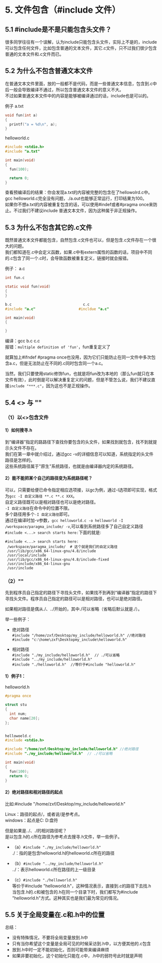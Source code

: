 # 5. 文件包含（#include 文件）

## 5.1 #include是不是只能包含头文件？
很多同学往往有一个误解，认为include只能包含头文件，实际上不是的，include可以包含任何文件，比如包含普通的文本文件，其它.c文件，只不过我们很少包含普通的文本文件和.c文件而已。

## 5.2 为什么不包含普通文本文件
在普通文本文件里面，放的一般都不是代码，而是一些普通文本信息，包含到.c中后一般会导致编译不通过，所以包含普通文本文件的意义不大。  
不过如果普通文本文件中的内容是能够被编译通过的话，include也是可以的。  

例子
a.txt
```c
void fun(int a)
{
  printf("a = %d\n", a);
}
```
helloworld.c
```c
#include <stdio.h>
#include "a.txt"

int main(void)
{
  fun(100);

  return 0;
}
```
查看预编译后的结果：你会发现a.txt的内容被完整的包含在了hellowolrd.c中。gcc helloworld.c完全没有问题，./a.out也能够正常运行，打印结果为100。  
如果你不想a.txt的内容被重复包含的话，可以使用#indef或者#pragma once来防止。不过我们不建议include 普通文本文件，因为这种属于非正规操作。  
## 5.3 为什么不包含其它的.c文件
既然普通文本文件都能包含，自然包含.c文件也可以，但是包含.c文件存在一个很大的问题。  
我们都知道在.c中会定义函数，如果.c中有extern属性的函数的话，项目中不同的.c包含了同一个.c时，会导致函数被重复定义，链接时就会报错。  

例子：
a.c 
```c
int fun.c 

static void fun(void)
{
}
```
```c
b.c                                 c.c
#include "a.c"                    #incldue "a.c"

int main(void)                  
{

}
```

编译：gcc b.c c.c   
报错：`multiple definition of 'fun'`，fun重复定义了

就算加上#ifndef #pragma once也没用，因为它们只能防止在同一文件中多次包含a.c，但是无法防止在不同的.c同时包含同一个a.c。  

当然，我们只要使用static修饰fun，也就是将fun改为本地的（那么fun就只在本文件有效），此时倒是可以解决重复定义的问题，但是不管怎么说，我们不建议直接`include "***.c"`，因为这也不是正规操作。


## 5.4 <> 与 ""
### （1）以<>包含文件

#### 1）如何搜寻.h
到“编译器”指定的路路径下查找你要包含的头文件，如果找到就包含，找不到就提示头文件不存在。  
我们在第一章中就介绍过，通过gcc -v的详细信息可以知道，系统指定的头文件路径是怎样的。  
这些系统路径属于"原生"系统路径，也就是由编译器内定的系统路径。

#### 2）能不能把某个自己的路径变为系统路径呢？
可以，只需要给便已命令指定相应选项接，以gc为例，通过-I选项即可实现，格式为`gcc -I 自定义路径 **.c **.c XXX`。    
自定义路径既可以是相对路径也可以是绝对路径。  
`-I 自定义路径`在命令中的位置不限。  
多个路径用多个`-I 自定义路径`即可。  
通过在编译时加-v参数，`gcc helloworld.c -o helloworld -I /workspace/paragma_include/ -v`,可以看到系统路径多了自己自定义路径 `#include <...> search starts here:`下面的就是:  
```
#include <...> search starts here:
 /workspace/paragma_include/  # 这个就是我们的自定义路径
 /usr/lib/gcc/x86_64-linux-gnu/4.8/include
 /usr/local/include
 /usr/lib/gcc/x86_64-linux-gnu/4.8/include-fixed
 /usr/include/x86_64-linux-gnu
 /usr/include
```

### （2）""
先到程序员自己指定的路径下寻找头文件，如果找不到再到“编译器”指定的路径下寻找头文件。程序员自己指定的路径可以是相对路径，也可以是绝对路径。  

如果相对路径是偶从./、../开始的，其中./可以省略（省略后默认就是./）。  

举一些例子：
+ 绝对路径  
	`#include "/home/zxf/Desktop/my_include/helloworld.h" //绝对路径`  
	`#include "c:\home\zxf\Desktopmy_include\helloworld.h"`  

+ 相对路径  
	`#include "./my_include/helloworld.h"  // ./可以省略`  
	`#include "../my_include/helloworld.h" `  
	`#include "./helloworld.h"  //等价于#include "helloworld.h" `    

#### 1）例子1：
helloworld.h
```c
#pragma once

struct stu
{
  int num;
  char name[20];
};


hellowoeld.c
#include <stdio.h>

#include "/home/zxf/Desktop/my_include/helloworld.h" //绝对路径
#include "./my_include/helloworld.h"  // ./可以省略

int main(void)
{
  fun(100);
  return 0;
}
```

#### 2）绝对路径和相对路径的起点
比如:#include "/home/zxf/Desktop/my_include/helloworld.h"   

Linux：路径的起点/，或者说/是参考点。  
windows：起点是C:  D:盘符  

但是如果是../、./的相对路径呢？    
是以包含.h的.c所在路径为参考点去搜寻.h文件，举一些例子。    

+ （a）`#include "./my_include/helloworld.h"`    
		./：指的是包含helloworld.h的helloworld.c所在的路径  

+ （b）`#include "../my_include/helloworld.h"`   	
		../：表示helloworld.c所在路径的上一级目录  

+ （c）`#include "./helloworld.h"`   
		等价于#include "helloworld.h"，这种情况表示，直接到.c的路径下去找.h  
	  当包含.h的.c和被包含的.h在同一个目录下时，我们都写为#include "helloworld.h"方式。这种其实也是我们最为常见的情况。  
	  
	  
## 5.5 关于全局变量在.c和.h中的位置
总结：
+ 没有特殊情况，不要将全局变量放到.h中
+ 只有当你希望这个变量是全局可见的时候采访到.h中，以方便其他的.c包含
+ 放到.h中时一定不能初始化，否则可能带来编译麻烦
+ 如果非要初始化，这个初始化只能在.c中，.h中的弱符号此时就是声明
